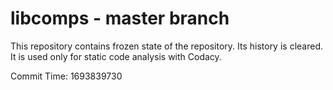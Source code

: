 # libcomps - master branch

This repository contains frozen state of the repository.
Its history is cleared. It is used only for static code
analysis with Codacy.

Commit Time: 1693839730